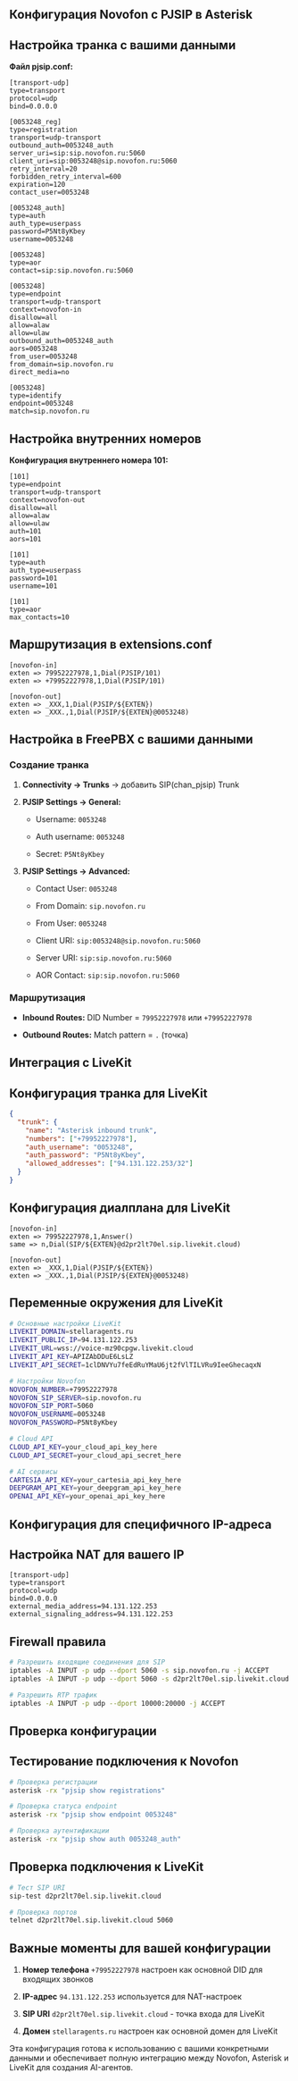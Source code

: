 ## Конфигурация Novofon с PJSIP в Asterisk

## Настройка транка с вашими данными

**Файл pjsip.conf:**

``` text
[transport-udp]
type=transport
protocol=udp
bind=0.0.0.0

[0053248_reg]
type=registration
transport=udp-transport
outbound_auth=0053248_auth
server_uri=sip:sip.novofon.ru:5060
client_uri=sip:0053248@sip.novofon.ru:5060
retry_interval=20
forbidden_retry_interval=600
expiration=120
contact_user=0053248

[0053248_auth]
type=auth
auth_type=userpass
password=P5Nt8yKbey
username=0053248

[0053248]
type=aor
contact=sip:sip.novofon.ru:5060

[0053248]
type=endpoint
transport=udp-transport
context=novofon-in
disallow=all
allow=alaw
allow=ulaw
outbound_auth=0053248_auth
aors=0053248
from_user=0053248
from_domain=sip.novofon.ru
direct_media=no

[0053248]
type=identify
endpoint=0053248
match=sip.novofon.ru
```

## Настройка внутренних номеров

**Конфигурация внутреннего номера 101:**

``` text
[101]
type=endpoint
transport=udp-transport
context=novofon-out
disallow=all
allow=alaw
allow=ulaw
auth=101
aors=101

[101]
type=auth
auth_type=userpass
password=101
username=101

[101]
type=aor
max_contacts=10
```

## Маршрутизация в extensions.conf

``` text
[novofon-in]
exten => 79952227978,1,Dial(PJSIP/101)
exten => +79952227978,1,Dial(PJSIP/101)

[novofon-out]
exten => _XXX,1,Dial(PJSIP/${EXTEN})
exten => _XXX.,1,Dial(PJSIP/${EXTEN}@0053248)
```

## Настройка в FreePBX с вашими данными

### Создание транка

1. **Connectivity → Trunks** → добавить SIP(chan_pjsip) Trunk
    
2. **PJSIP Settings → General:**
    
    - Username: `0053248`
        
    - Auth username: `0053248`
        
    - Secret: `P5Nt8yKbey`
        
3. **PJSIP Settings → Advanced:**
    
    - Contact User: `0053248`
        
    - From Domain: `sip.novofon.ru`
        
    - From User: `0053248`
        
    - Client URI: `sip:0053248@sip.novofon.ru:5060`
        
    - Server URI: `sip:sip.novofon.ru:5060`
        
    - AOR Contact: `sip:sip.novofon.ru:5060`
        

### Маршрутизация

- **Inbound Routes:** DID Number = `79952227978` или `+79952227978`
    
- **Outbound Routes:** Match pattern = `.` (точка)
## Интеграция с LiveKit

## Конфигурация транка для LiveKit

``` json
{
  "trunk": {
    "name": "Asterisk inbound trunk",
    "numbers": ["+79952227978"],
    "auth_username": "0053248",
    "auth_password": "P5Nt8yKbey",
    "allowed_addresses": ["94.131.122.253/32"]
  }
}
```

## Конфигурация диалплана для LiveKit

```text
[novofon-in]
exten => 79952227978,1,Answer()
same => n,Dial(SIP/${EXTEN}@d2pr2lt70el.sip.livekit.cloud)

[novofon-out]
exten => _XXX,1,Dial(PJSIP/${EXTEN})
exten => _XXX.,1,Dial(PJSIP/${EXTEN}@0053248)
```

## Переменные окружения для LiveKit

``` bash
# Основные настройки LiveKit
LIVEKIT_DOMAIN=stellaragents.ru
LIVEKIT_PUBLIC_IP=94.131.122.253
LIVEKIT_URL=wss://voice-mz90cpgw.livekit.cloud
LIVEKIT_API_KEY=APIZAbDDuE6LsLZ
LIVEKIT_API_SECRET=1clDNVYu7feEdRuYMaU6jt2fVlTILVRu9IeeGhecaqxN

# Настройки Novofon
NOVOFON_NUMBER=+79952227978
NOVOFON_SIP_SERVER=sip.novofon.ru
NOVOFON_SIP_PORT=5060
NOVOFON_USERNAME=0053248
NOVOFON_PASSWORD=P5Nt8yKbey

# Cloud API
CLOUD_API_KEY=your_cloud_api_key_here
CLOUD_API_SECRET=your_cloud_api_secret_here

# AI сервисы
CARTESIA_API_KEY=your_cartesia_api_key_here
DEEPGRAM_API_KEY=your_deepgram_api_key_here
OPENAI_API_KEY=your_openai_api_key_here
```

## Конфигурация для специфичного IP-адреса

## Настройка NAT для вашего IP

``` text
[transport-udp]
type=transport
protocol=udp
bind=0.0.0.0
external_media_address=94.131.122.253
external_signaling_address=94.131.122.253
```

## Firewall правила

``` bash
# Разрешить входящие соединения для SIP
iptables -A INPUT -p udp --dport 5060 -s sip.novofon.ru -j ACCEPT
iptables -A INPUT -p udp --dport 5060 -s d2pr2lt70el.sip.livekit.cloud -j ACCEPT

# Разрешить RTP трафик
iptables -A INPUT -p udp --dport 10000:20000 -j ACCEPT
```

## Проверка конфигурации

## Тестирование подключения к Novofon

```bash
# Проверка регистрации
asterisk -rx "pjsip show registrations"

# Проверка статуса endpoint
asterisk -rx "pjsip show endpoint 0053248"

# Проверка аутентификации
asterisk -rx "pjsip show auth 0053248_auth"
```

## Проверка подключения к LiveKit

``` bash
# Тест SIP URI
sip-test d2pr2lt70el.sip.livekit.cloud

# Проверка портов
telnet d2pr2lt70el.sip.livekit.cloud 5060
```

## Важные моменты для вашей конфигурации

1. **Номер телефона** `+79952227978` настроен как основной DID для входящих звонков
    
2. **IP-адрес** `94.131.122.253` используется для NAT-настроек
    
3. **SIP URI** `d2pr2lt70el.sip.livekit.cloud` - точка входа для LiveKit
    
4. **Домен** `stellaragents.ru` настроен как основной домен для LiveKit
    

Эта конфигурация готова к использованию с вашими конкретными данными и обеспечивает полную интеграцию между Novofon, Asterisk и LiveKit для создания AI-агентов.